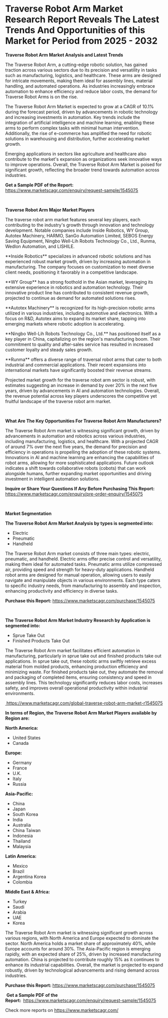 <p><h1>Traverse Robot Arm Market Research Report Reveals The Latest Trends And Opportunities of this Market for Period from 2025 - 2032</h1></p><p><strong>Traverse Robot Arm Market Analysis and Latest Trends</strong></p>
<p><p>The Traverse Robot Arm, a cutting-edge robotic solution, has gained traction across various sectors due to its precision and versatility in tasks such as manufacturing, logistics, and healthcare. These arms are designed for intricate movements, making them ideal for assembly lines, material handling, and automated operations. As industries increasingly embrace automation to enhance efficiency and reduce labor costs, the demand for Traverse Robot Arms is on the rise.</p><p>The Traverse Robot Arm Market is expected to grow at a CAGR of 10.1% during the forecast period, driven by advancements in robotic technology and increasing investments in automation. Key trends include the integration of artificial intelligence and machine learning, enabling these arms to perform complex tasks with minimal human intervention. Additionally, the rise of e-commerce has amplified the need for robotic solutions in warehousing and distribution, further accelerating market growth.</p><p>Emerging applications in sectors like agriculture and healthcare also contribute to the market's expansion as organizations seek innovative ways to improve operations. Overall, the Traverse Robot Arm Market is poised for significant growth, reflecting the broader trend towards automation across industries.</p></p>
<p><strong>Get a Sample PDF of the Report:&nbsp;</strong> <a href="https://www.marketscagr.com/enquiry/request-sample/1545075?utm_campaign=2130&utm_medium=2&utm_source=Github&utm_content=ia&utm_term=27022025&utm_id=traverse-robot-arm">https://www.marketscagr.com/enquiry/request-sample/1545075</a></p>
<p>&nbsp;</p>
<p><strong>Traverse Robot Arm Major Market Players</strong></p>
<p><p>The traverse robot arm market features several key players, each contributing to the industry's growth through innovation and technology development. Notable companies include Inside Robotics, WY Group, Autotex Machinery, HARMO, SanGo Automation Limited, SEBOS Energy Saving Equipment, Ningbo Well-Lih Robots Technology Co., Ltd., Runma, Wedlon Automation, and LISHILE.</p><p>**Inside Robotics** specializes in advanced robotic solutions and has experienced robust market growth, driven by increasing automation in manufacturing. The company focuses on customization to meet diverse client needs, positioning it favorably in a competitive landscape.</p><p>**WY Group** has a strong foothold in the Asian market, leveraging its extensive experience in robotics and automation technology. Their innovative product line has contributed to consistent revenue growth, projected to continue as demand for automated solutions rises.</p><p>**Autotex Machinery** is recognized for its high-precision robotic arms utilized in various industries, including automotive and electronics. With a focus on R&D, Autotex aims to expand its market share, tapping into emerging markets where robotic adoption is accelerating.</p><p>**Ningbo Well-Lih Robots Technology Co., Ltd.** has positioned itself as a key player in China, capitalizing on the region's manufacturing boom. Their commitment to quality and after-sales service has resulted in increased customer loyalty and steady sales growth.</p><p>**Runma** offers a diverse range of traversal robot arms that cater to both industrial and commercial applications. Their recent expansions into international markets have significantly boosted their revenue streams.</p><p>Projected market growth for the traverse robot arm sector is robust, with estimates suggesting an increase in demand by over 20% in the next five years, driven by advancements in AI and automation technologies. Overall, the revenue potential across key players underscores the competitive yet fruitful landscape of the traverse robot arm market.</p></p>
<p>&nbsp;</p>
<p><strong>What Are The Key Opportunities For Traverse Robot Arm Manufacturers?</strong></p>
<p><p>The Traverse Robot Arm market is witnessing significant growth, driven by advancements in automation and robotics across various industries, including manufacturing, logistics, and healthcare. With a projected CAGR of around 7% over the next five years, the demand for precision and efficiency in operations is propelling the adoption of these robotic systems. Innovations in AI and machine learning are enhancing the capabilities of robot arms, allowing for more sophisticated applications. Future outlook indicates a shift towards collaborative robots (cobots) that can work alongside humans, further expanding market opportunities and driving investment in intelligent automation solutions.</p></p>
<p><strong>Inquire or Share Your Questions If Any Before Purchasing This Report:</strong> <a href="https://www.marketscagr.com/enquiry/pre-order-enquiry/1545075?utm_campaign=2130&utm_medium=2&utm_source=Github&utm_content=ia&utm_term=27022025&utm_id=traverse-robot-arm">https://www.marketscagr.com/enquiry/pre-order-enquiry/1545075</a></p>
<p>&nbsp;</p>
<p><strong>Market Segmentation</strong></p>
<p><strong>The Traverse Robot Arm Market Analysis by types is segmented into:</strong></p>
<p><ul><li>Electric</li><li>Pneumatic</li><li>Handheld</li></ul></p>
<p><p>The Traverse Robot Arm market consists of three main types: electric, pneumatic, and handheld. Electric arms offer precise control and versatility, making them ideal for automated tasks. Pneumatic arms utilize compressed air, providing speed and strength for heavy-duty applications. Handheld robot arms are designed for manual operation, allowing users to easily navigate and manipulate objects in various environments. Each type caters to specific industry needs, from manufacturing to assembly and inspection, enhancing productivity and efficiency in diverse tasks.</p></p>
<p><strong>Purchase this Report:&nbsp;</strong><a href="https://www.marketscagr.com/purchase/1545075?utm_campaign=2130&utm_medium=2&utm_source=Github&utm_content=ia&utm_term=27022025&utm_id=traverse-robot-arm">https://www.marketscagr.com/purchase/1545075</a></p>
<p>&nbsp;</p>
<p><strong>The Traverse Robot Arm Market Industry Research by Application is segmented into:</strong></p>
<p><ul><li>Sprue Take Out</li><li>Finished Products Take Out</li></ul></p>
<p><p>The Traverse Robot Arm market facilitates efficient automation in manufacturing, particularly in sprue take out and finished products take out applications. In sprue take out, these robotic arms swiftly retrieve excess material from molded products, enhancing production efficiency and minimizing waste. For finished products take out, they automate the removal and packaging of completed items, ensuring consistency and speed in assembly lines. This technology significantly reduces labor costs, increases safety, and improves overall operational productivity within industrial environments.</p></p>
<p><a href="https://www.marketscagr.com/global-traverse-robot-arm-market-r1545075?utm_campaign=2130&utm_medium=2&utm_source=Github&utm_content=ia&utm_term=27022025&utm_id=traverse-robot-arm">&nbsp;https://www.marketscagr.com/global-traverse-robot-arm-market-r1545075</a></p>
<p><strong>In terms of Region, the Traverse Robot Arm Market Players available by Region are:</strong></p>
<p>
    <p> <strong> North America: </strong>
        <ul>
            <li>United States</li>
            <li>Canada</li>
        </ul>
        </p> 
    <p> <strong> Europe: </strong>
        <ul>
            <li>Germany</li>
            <li>France</li>
            <li>U.K.</li>
            <li>Italy</li>
            <li>Russia</li>
        </ul>
        </p> 
    <p> <strong> Asia-Pacific: </strong>
        <ul>
            <li>China</li>
            <li>Japan</li>
            <li>South Korea</li>
            <li>India</li>
            <li>Australia</li>
            <li>China Taiwan</li>
            <li>Indonesia</li>
            <li>Thailand</li>
            <li>Malaysia</li>
        </ul>
        </p> 
    <p> <strong> Latin America: </strong>
        <ul>
            <li>Mexico</li>
            <li>Brazil</li>
            <li>Argentina Korea</li>
            <li>Colombia</li>
        </ul>
        </p> 
    <p> <strong> Middle East & Africa: </strong>
        <ul>
            <li>Turkey</li>
            <li>Saudi</li>
            <li>Arabia</li>
            <li>UAE</li>
            <li>Korea</li>
        </ul>
    </p>
    </p>
<p><p>The Traverse Robot Arm market is witnessing significant growth across various regions, with North America and Europe expected to dominate the sector. North America holds a market share of approximately 40%, while Europe accounts for around 30%. The Asia-Pacific region is emerging rapidly, with an expected share of 25%, driven by increased manufacturing automation. China is projected to contribute roughly 15% as it continues to enhance its industrial capabilities. Overall, the market is projected to expand robustly, driven by technological advancements and rising demand across industries.</p></p>
<p><strong>Purchase this Report: </strong><a href="https://www.marketscagr.com/purchase/1545075?utm_campaign=2130&utm_medium=2&utm_source=Github&utm_content=ia&utm_term=27022025&utm_id=traverse-robot-arm">https://www.marketscagr.com/purchase/1545075</a></p>
<p>&nbsp;<strong>Get a Sample PDF of the Report:&nbsp;&nbsp;</strong><a href="https://www.marketscagr.com/enquiry/request-sample/1545075?utm_campaign=2130&utm_medium=2&utm_source=Github&utm_content=ia&utm_term=27022025&utm_id=traverse-robot-arm">https://www.marketscagr.com/enquiry/request-sample/1545075</a></p>
<p><strong></strong></p>
<p>Check more reports on <a href="https://www.marketscagr.com/?utm_campaign=2130&utm_medium=2&utm_source=Github&utm_content=ia&utm_term=27022025&utm_id=traverse-robot-arm">https://www.marketscagr.com/</a></p>
